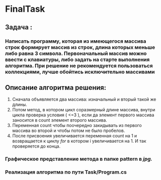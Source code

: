 # FinalTask
## Задача : 
### Написать программу, которая из имеющегося массива строк формирует массив из строк, длина которых меньше либо равна 3 символа. Первоначальный массив можно ввести с клавиатуры, либо задать на старте выполнения алгоритма. При решение не рекомендуется пользоваться коллекциями, **лучше обойтись исключительно массивами**
## Описание алгоритма решения:
1) Сначала объявляется два массива: изначальный и вторый такой же длины.
2) Потом метод, в котором цикл соразмерный длине массива, внутри цикла проверка условия ( <=3 ), если да элемент первого массива заносится в count элемент второго массива.
3) Переменная count чтобы поочередно закидывать из первого массива во второй и чтобы потом не было пробелов. 
4) После присвоения увеличивается переменная count на 1 и возвращается к циклу *for* в котором i увеличивается на 1. И так проверяется до конца.

### Графическое представление метода в папке pattern в ***jpg.***
### Реализация алгоритма по пути **Task/Program.cs**